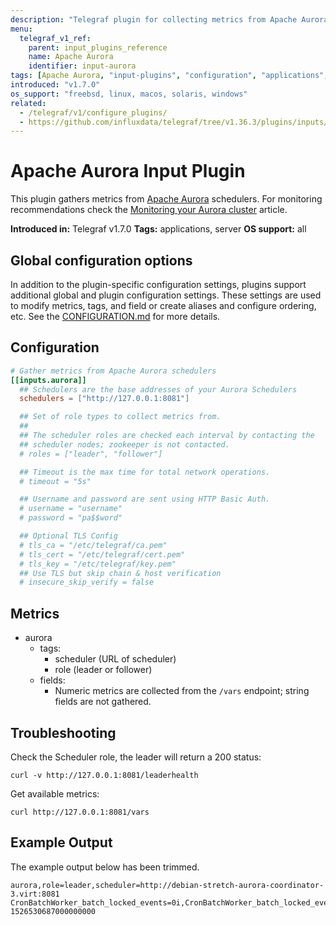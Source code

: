 ```yaml
---
description: "Telegraf plugin for collecting metrics from Apache Aurora"
menu:
  telegraf_v1_ref:
    parent: input_plugins_reference
    name: Apache Aurora
    identifier: input-aurora
tags: [Apache Aurora, "input-plugins", "configuration", "applications", "server"]
introduced: "v1.7.0"
os_support: "freebsd, linux, macos, solaris, windows"
related:
  - /telegraf/v1/configure_plugins/
  - https://github.com/influxdata/telegraf/tree/v1.36.3/plugins/inputs/aurora/README.md, Apache Aurora Plugin Source
---
```


# Apache Aurora Input Plugin

This plugin gathers metrics from [Apache Aurora](https://aurora.apache.org) schedulers. For
monitoring recommendations check the [Monitoring your Aurora cluster](https://aurora.apache.org/documentation/latest/operations/monitoring)
article.

**Introduced in:** Telegraf v1.7.0
**Tags:** applications, server
**OS support:** all

[aurora]: https://aurora.apache.org
[monitoring]: https://aurora.apache.org/documentation/latest/operations/monitoring

## Global configuration options <!-- @/docs/includes/plugin_config.md -->

In addition to the plugin-specific configuration settings, plugins support
additional global and plugin configuration settings. These settings are used to
modify metrics, tags, and field or create aliases and configure ordering, etc.
See the [CONFIGURATION.md](/telegraf/v1/configuration/#plugins) for more details.

[CONFIGURATION.md]: ../../../docs/CONFIGURATION.md#plugins

## Configuration

```toml @sample.conf
# Gather metrics from Apache Aurora schedulers
[[inputs.aurora]]
  ## Schedulers are the base addresses of your Aurora Schedulers
  schedulers = ["http://127.0.0.1:8081"]

  ## Set of role types to collect metrics from.
  ##
  ## The scheduler roles are checked each interval by contacting the
  ## scheduler nodes; zookeeper is not contacted.
  # roles = ["leader", "follower"]

  ## Timeout is the max time for total network operations.
  # timeout = "5s"

  ## Username and password are sent using HTTP Basic Auth.
  # username = "username"
  # password = "pa$$word"

  ## Optional TLS Config
  # tls_ca = "/etc/telegraf/ca.pem"
  # tls_cert = "/etc/telegraf/cert.pem"
  # tls_key = "/etc/telegraf/key.pem"
  ## Use TLS but skip chain & host verification
  # insecure_skip_verify = false
```

## Metrics

- aurora
  - tags:
    - scheduler (URL of scheduler)
    - role (leader or follower)
  - fields:
    - Numeric metrics are collected from the `/vars` endpoint; string fields
      are not gathered.

## Troubleshooting

Check the Scheduler role, the leader will return a 200 status:

```shell
curl -v http://127.0.0.1:8081/leaderhealth
```

Get available metrics:

```shell
curl http://127.0.0.1:8081/vars
```

## Example Output

The example output below has been trimmed.

```text
aurora,role=leader,scheduler=http://debian-stretch-aurora-coordinator-3.virt:8081 CronBatchWorker_batch_locked_events=0i,CronBatchWorker_batch_locked_events_per_sec=0,CronBatchWorker_batch_locked_nanos_per_event=0,CronBatchWorker_batch_locked_nanos_total=0i,CronBatchWorker_batch_locked_nanos_total_per_sec=0,CronBatchWorker_batch_unlocked_events=0i,CronBatchWorker_batch_unlocked_events_per_sec=0,CronBatchWorker_batch_unlocked_nanos_per_event=0,CronBatchWorker_batch_unlocked_nanos_total=0i,CronBatchWorker_batch_unlocked_nanos_total_per_sec=0,CronBatchWorker_batches_processed=0i,CronBatchWorker_items_processed=0i,CronBatchWorker_last_processed_batch_size=0i,CronBatchWorker_queue_size=0i,TaskEventBatchWorker_batch_locked_events=0i,TaskEventBatchWorker_batch_locked_events_per_sec=0,TaskEventBatchWorker_batch_locked_nanos_per_event=0,TaskEventBatchWorker_batch_locked_nanos_total=0i,TaskEventBatchWorker_batch_locked_nanos_total_per_sec=0,TaskEventBatchWorker_batch_unlocked_events=0i,TaskEventBatchWorker_batch_unlocked_events_per_sec=0,TaskEventBatchWorker_batch_unlocked_nanos_per_event=0,TaskEventBatchWorker_batch_unlocked_nanos_total=0i,TaskEventBatchWorker_batch_unlocked_nanos_total_per_sec=0,TaskEventBatchWorker_batches_processed=0i,TaskEventBatchWorker_items_processed=0i,TaskEventBatchWorker_last_processed_batch_size=0i,TaskEventBatchWorker_queue_size=0i,TaskGroupBatchWorker_batch_locked_events=0i,TaskGroupBatchWorker_batch_locked_events_per_sec=0,TaskGroupBatchWorker_batch_locked_nanos_per_event=0,TaskGroupBatchWorker_batch_locked_nanos_total=0i,TaskGroupBatchWorker_batch_locked_nanos_total_per_sec=0,TaskGroupBatchWorker_batch_unlocked_events=0i,TaskGroupBatchWorker_batch_unlocked_events_per_sec=0,TaskGroupBatchWorker_batch_unlocked_nanos_per_event=0,TaskGroupBatchWorker_batch_unlocked_nanos_total=0i,TaskGroupBatchWorker_batch_unlocked_nanos_total_per_sec=0,TaskGroupBatchWorker_batches_processed=0i,TaskGroupBatchWorker_items_processed=0i,TaskGroupBatchWorker_last_processed_batch_size=0i,TaskGroupBatchWorker_queue_size=0i,assigner_launch_failures=0i,async_executor_uncaught_exceptions=0i,async_tasks_completed=1i,cron_job_collisions=0i,cron_job_concurrent_runs=0i,cron_job_launch_failures=0i,cron_job_misfires=0i,cron_job_parse_failures=0i,cron_job_triggers=0i,cron_jobs_loaded=1i,empty_slots_dedicated_large=0i,empty_slots_dedicated_medium=0i,empty_slots_dedicated_revocable_large=0i,empty_slots_dedicated_revocable_medium=0i,empty_slots_dedicated_revocable_small=0i,empty_slots_dedicated_revocable_xlarge=0i,empty_slots_dedicated_small=0i,empty_slots_dedicated_xlarge=0i,empty_slots_large=0i,empty_slots_medium=0i,empty_slots_revocable_large=0i,empty_slots_revocable_medium=0i,empty_slots_revocable_small=0i,empty_slots_revocable_xlarge=0i,empty_slots_small=0i,empty_slots_xlarge=0i,event_bus_dead_events=0i,event_bus_exceptions=1i,framework_registered=1i,globally_banned_offers_size=0i,http_200_responses_events=55i,http_200_responses_events_per_sec=0,http_200_responses_nanos_per_event=0,http_200_responses_nanos_total=310416694i,http_200_responses_nanos_total_per_sec=0,job_update_delete_errors=0i,job_update_recovery_errors=0i,job_update_state_change_errors=0i,job_update_store_delete_all_events=1i,job_update_store_delete_all_events_per_sec=0,job_update_store_delete_all_nanos_per_event=0,job_update_store_delete_all_nanos_total=1227254i,job_update_store_delete_all_nanos_total_per_sec=0,job_update_store_fetch_details_query_events=74i,job_update_store_fetch_details_query_events_per_sec=0,job_update_store_fetch_details_query_nanos_per_event=0,job_update_store_fetch_details_query_nanos_total=24643149i,job_update_store_fetch_details_query_nanos_total_per_sec=0,job_update_store_prune_history_events=59i,job_update_store_prune_history_events_per_sec=0,job_update_store_prune_history_nanos_per_event=0,job_update_store_prune_history_nanos_total=262868218i,job_update_store_prune_history_nanos_total_per_sec=0,job_updates_pruned=0i,jvm_available_processors=2i,jvm_class_loaded_count=6707i,jvm_class_total_loaded_count=6732i,jvm_class_unloaded_count=25i,jvm_gc_PS_MarkSweep_collection_count=2i,jvm_gc_PS_MarkSweep_collection_time_ms=223i,jvm_gc_PS_Scavenge_collection_count=27i,jvm_gc_PS_Scavenge_collection_time_ms=1691i,jvm_gc_collection_count=29i,jvm_gc_collection_time_ms=1914i,jvm_memory_free_mb=65i,jvm_memory_heap_mb_committed=157i,jvm_memory_heap_mb_max=446i,jvm_memory_heap_mb_used=91i,jvm_memory_max_mb=446i,jvm_memory_mb_total=157i,jvm_memory_non_heap_mb_committed=50i,jvm_memory_non_heap_mb_max=0i,jvm_memory_non_heap_mb_used=49i,jvm_threads_active=47i,jvm_threads_daemon=28i,jvm_threads_peak=48i,jvm_threads_started=62i,jvm_time_ms=1526530686927i,jvm_uptime_secs=79947i,log_entry_serialize_events=16i,log_entry_serialize_events_per_sec=0,log_entry_serialize_nanos_per_event=0,log_entry_serialize_nanos_total=4815321i,log_entry_serialize_nanos_total_per_sec=0,log_manager_append_events=16i,log_manager_append_events_per_sec=0,log_manager_append_nanos_per_event=0,log_manager_append_nanos_total=506453428i,log_manager_append_nanos_total_per_sec=0,log_manager_deflate_events=14i,log_manager_deflate_events_per_sec=0,log_manager_deflate_nanos_per_event=0,log_manager_deflate_nanos_total=21010565i,log_manager_deflate_nanos_total_per_sec=0 1526530687000000000
```
